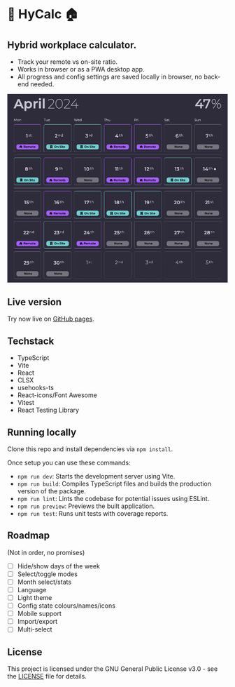 # 🏢 HyCalc 🏠

## Hybrid workplace calculator.

 - Track your remote vs on-site ratio.
 - Works in browser or as a PWA desktop app.
 - All progress and config settings are saved locally in browser, no back-end needed.

![alt text](https://github.com/A-A-Z/hycalc/raw/main/src/common/screenshot1.png "HyCalc screenshot")

## Live version

Try now live on [GitHub pages](https://a-a-z.github.io/hycalc/).

## Techstack

- TypeScript
- Vite
- React
- CLSX
- usehooks-ts
- React-icons/Font Awesome
- Vitest
- React Testing Library

## Running locally

Clone this repo and install dependencies via `npm install`.

Once setup you can use these commands:

- `npm run dev`: Starts the development server using Vite.
- `npm run build`: Compiles TypeScript files and builds the production version of the package.
- `npm run lint`: Lints the codebase for potential issues using ESLint.
- `npm run preview`: Previews the built application.
- `npm run test`: Runs unit tests with coverage reports.

## Roadmap

(Not in order, no promises)

- [ ] Hide/show days of the week
- [ ] Select/toggle modes
- [ ] Month select/stats
- [ ] Language
- [ ] Light theme
- [ ] Config state colours/names/icons
- [ ] Mobile support
- [ ] Import/export
- [ ] Multi-select

## License

This project is licensed under the GNU General Public License v3.0 - see the [LICENSE](LICENSE) file for details.
